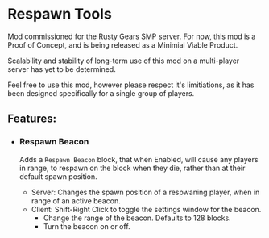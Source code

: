 ﻿# Respawn Tools

Mod commissioned for the Rusty Gears SMP server. For now, this mod is a Proof of Concept, and is being released as a Minimial Viable Product.

Scalability and stability of long-term use of this mod on a multi-player server has yet to be determined.

Feel free to use this mod, however please respect it's limitiations, as it has been designed specifically for a single group of players.

## Features:
  
 - ### **Respawn Beacon**
 
    Adds a `Respawn Beacon` block, that when Enabled, will cause any players in range, to respawn on the block when they die, rather than at their default spawn position.

     - Server: Changes the spawn position of a respwaning player, when in range of an active beacon.
     - Client: Shift-Right Click to toggle the settings window for the beacon.
        - Change the range of the beacon. Defaults to 128 blocks.
        - Turn the beacon on or off.